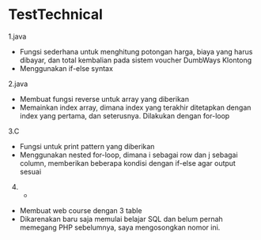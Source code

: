 # TestTechnical
1.java
- Fungsi sederhana untuk menghitung potongan harga, biaya yang harus dibayar, dan total kembalian pada sistem voucher DumbWays Klontong
- Menggunakan if-else syntax 

2.java
- Membuat fungsi reverse untuk array yang diberikan
- Memainkan index array, dimana index yang terakhir ditetapkan dengan index yang pertama, dan seterusnya. Dilakukan dengan for-loop

3.C
- Fungsi untuk print pattern yang diberikan
- Menggunakan nested for-loop, dimana i sebagai row dan j sebagai column, memberikan beberapa kondisi dengan if-else agar output sesuai

4. -
- Membuat web course dengan 3 table 
- Dikarenakan baru saja memulai belajar SQL dan belum pernah memegang PHP sebelumnya, saya mengosongkan nomor ini.
